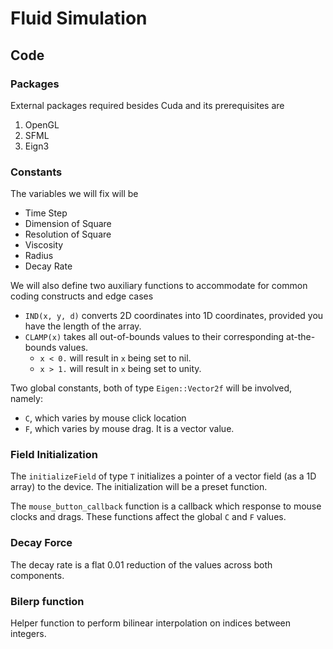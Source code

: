 # Fluid Simulation

## Code

### Packages
External packages required besides Cuda and its prerequisites are

1. OpenGL
2. SFML
3. Eign3

### Constants
The variables we will fix will be

* Time Step
* Dimension of Square
* Resolution of Square
* Viscosity
* Radius
* Decay Rate

We will also define two auxiliary functions to accommodate for common coding constructs and edge cases

* `IND(x, y, d)` converts 2D coordinates into 1D coordinates, provided you have the length of the array.
* `CLAMP(x)` takes all out-of-bounds values to their corresponding at-the-bounds values.
    * `x < 0.` will result in `x` being set to nil.
    * `x > 1.` will result in `x` being set to unity.

Two global constants, both of type `Eigen::Vector2f` will be involved, namely:

* `C`, which varies by mouse click location
* `F`, which varies by mouse drag. It is a vector value.

### Field Initialization
The `initializeField` of type `T` initializes a pointer of a vector field (as a 1D array) to the device. The initialization will be a preset function.

The `mouse_button_callback` function is a callback which response to mouse clocks and drags. These functions affect the global `C` and `F` values.

### Decay Force
The decay rate is a flat 0.01 reduction of the values across both components.

### Bilerp function
Helper function to perform bilinear interpolation on indices between integers.